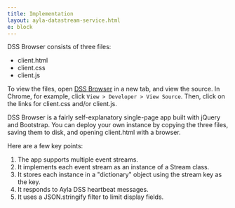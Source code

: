 ```yaml
---
title: Implementation
layout: ayla-datastream-service.html
e: block
---
```


DSS Browser consists of three files:

* client.html
* client.css
* client.js

To view the files, open [DSS Browser](https://docs.aylanetworks.com/cloud/ayla-datastream-service/dss-browser/source/client.html) in a new tab, and view the source. In Chrome, for example, click <code>View > Developer > View Source</code>. Then, click on the links for client.css and/or client.js.

DSS Browser is a fairly self-explanatory single-page app built with jQuery and Bootstrap. You can deploy your own instance by copying the three files, saving them to disk, and opening client.html with a browser. 

Here are a few key points:

1. The app supports multiple event streams.
1. It implements each event stream as an instance of a Stream class.
1. It stores each instance in a "dictionary" object using the stream key as the key.
1. It responds to Ayla DSS heartbeat messages.
1. It uses a JSON.stringify filter to limit display fields.
